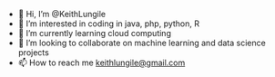 - 👋 Hi, I’m @KeithLungile
- 👀 I’m interested in coding in java, php, python, R
- 🌱 I’m currently learning cloud computing
- 💞️ I’m looking to collaborate on machine learning and data science projects
- 📫 How to reach me keithlungile@gmail.com

<!---
KeithLungile/KeithLungile is a ✨ special ✨ repository because its `README.md` (this file) appears on your GitHub profile.
You can click the Preview link to take a look at your changes.
--->
